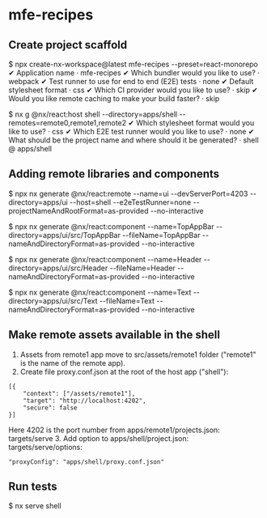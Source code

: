 # mfe-recipes

## Create project scaffold

$ npx create-nx-workspace@latest mfe-recipes --preset=react-monorepo
✔ Application name · mfe-recipes
✔ Which bundler would you like to use? · webpack
✔ Test runner to use for end to end (E2E) tests · none
✔ Default stylesheet format · css
✔ Which CI provider would you like to use? · skip
✔ Would you like remote caching to make your build faster? · skip

$ nx g @nx/react:host shell --directory=apps/shell --remotes=remote0,remote1,remote2
✔ Which stylesheet format would you like to use? · css
✔ Which E2E test runner would you like to use? · none
✔ What should be the project name and where should it be generated? · shell @ apps/shell


## Adding remote libraries and components
$ npx nx generate @nx/react:remote --name=ui --devServerPort=4203 --directory=apps/ui --host=shell --e2eTestRunner=none --projectNameAndRootFormat=as-provided --no-interactive

$ npx nx generate @nx/react:component --name=TopAppBar --directory=apps/ui/src/TopAppBar --fileName=TopAppBar --nameAndDirectoryFormat=as-provided --no-interactive

$ npx nx generate @nx/react:component --name=Header --directory=apps/ui/src/Header --fileName=Header --nameAndDirectoryFormat=as-provided --no-interactive

$ npx nx generate @nx/react:component --name=Text --directory=apps/ui/src/Text --fileName=Text --nameAndDirectoryFormat=as-provided --no-interactive

## Make remote assets available in the shell

1. Assets from remote1 app move to src/assets/remote1 folder ("remote1" is the name of the remote app).
2. Create file proxy.conf.json at the root of the host app ("shell"):
```
[{
    "context": ["/assets/remote1"],
    "target": "http://localhost:4202",
    "secure": false
}]
```
Here 4202 is the port number from apps/remote1/projects.json: targets/serve
3. Add option to apps/shell/project.json: targets/serve/options:
```
"proxyConfig": "apps/shell/proxy.conf.json"
```

## Run tests
$ nx serve shell
